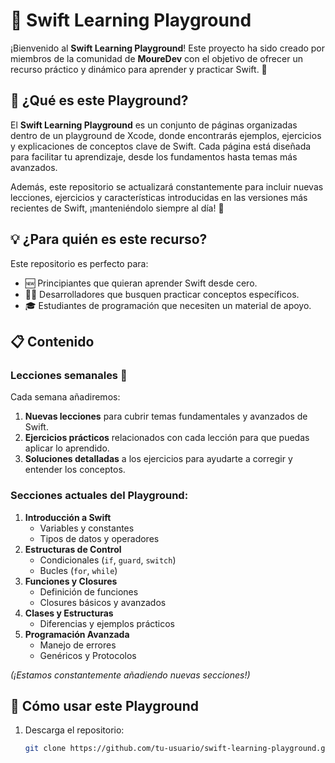 # 📘 Swift Learning Playground

¡Bienvenido al **Swift Learning Playground**! Este proyecto ha sido creado por miembros de la comunidad de **MoureDev** con el objetivo de ofrecer un recurso práctico y dinámico para aprender y practicar Swift. 🚀

## 🧐 ¿Qué es este Playground?

El **Swift Learning Playground** es un conjunto de páginas organizadas dentro de un playground de Xcode, donde encontrarás ejemplos, ejercicios y explicaciones de conceptos clave de Swift. Cada página está diseñada para facilitar tu aprendizaje, desde los fundamentos hasta temas más avanzados.

Además, este repositorio se actualizará constantemente para incluir nuevas lecciones, ejercicios y características introducidas en las versiones más recientes de Swift, ¡manteniéndolo siempre al día! 📅

## 💡 ¿Para quién es este recurso?

Este repositorio es perfecto para:
- 🆕 Principiantes que quieran aprender Swift desde cero.
- 🧑‍💻 Desarrolladores que busquen practicar conceptos específicos.
- 🎓 Estudiantes de programación que necesiten un material de apoyo.

## 📋 Contenido

### Lecciones semanales 📖

Cada semana añadiremos:
1. **Nuevas lecciones** para cubrir temas fundamentales y avanzados de Swift.  
2. **Ejercicios prácticos** relacionados con cada lección para que puedas aplicar lo aprendido.  
3. **Soluciones detalladas** a los ejercicios para ayudarte a corregir y entender los conceptos.  

### Secciones actuales del Playground:
1. **Introducción a Swift**  
   - Variables y constantes  
   - Tipos de datos y operadores  
2. **Estructuras de Control**  
   - Condicionales (`if`, `guard`, `switch`)  
   - Bucles (`for`, `while`)  
3. **Funciones y Closures**  
   - Definición de funciones  
   - Closures básicos y avanzados  
4. **Clases y Estructuras**  
   - Diferencias y ejemplos prácticos  
5. **Programación Avanzada**  
   - Manejo de errores  
   - Genéricos y Protocolos  

*(¡Estamos constantemente añadiendo nuevas secciones!)*

## 🔧 Cómo usar este Playground

1. Descarga el repositorio:
   ```bash
   git clone https://github.com/tu-usuario/swift-learning-playground.git

